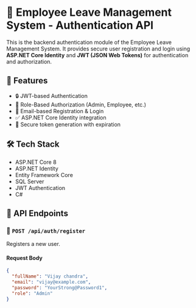 # 🔐 Employee Leave Management System - Authentication API

This is the backend authentication module of the Employee Leave Management System. It provides secure user registration and login using **ASP.NET Core Identity** and **JWT (JSON Web Tokens)** for authentication and authorization.

## 🚀 Features

- 🔒 JWT-based Authentication
- 🧑 Role-Based Authorization (Admin, Employee, etc.)
- 📧 Email-based Registration & Login
- ✅ ASP.NET Core Identity integration
- 🔐 Secure token generation with expiration

## 🛠️ Tech Stack

- ASP.NET Core 8
- ASP.NET Identity
- Entity Framework Core
- SQL Server
- JWT Authentication
- C#

## 📁 API Endpoints

### 🔹 `POST /api/auth/register`

Registers a new user.

#### Request Body

```json
{
  "fullName": "Vijay chandra",
  "email": "vijay@example.com",
  "password": "YourStrong@Password1",
  "role": "Admin"
}
